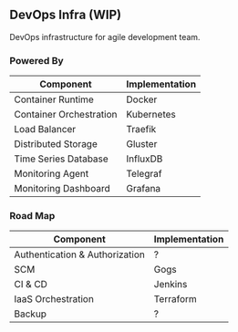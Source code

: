 ## DevOps Infra (WIP)
DevOps infrastructure for agile development team.

### Powered By
| Component               | Implementation |
|-------------------------|----------------|
| Container Runtime       | Docker         |
| Container Orchestration | Kubernetes     |
| Load Balancer           | Traefik        |
| Distributed Storage     | Gluster        |
| Time Series Database    | InfluxDB       |
| Monitoring Agent        | Telegraf       |
| Monitoring Dashboard    | Grafana        |

### Road Map
| Component                      | Implementation |
|--------------------------------|----------------|
| Authentication & Authorization | ?              |
| SCM                            | Gogs           |
| CI & CD                        | Jenkins        |
| IaaS Orchestration             | Terraform      |
| Backup                         | ?              |
